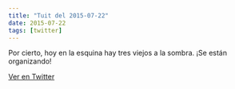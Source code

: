 ```yaml
---
title: "Tuit del 2015-07-22"
date: 2015-07-22
tags: [twitter]
---
```


Por cierto, hoy en la esquina hay tres viejos a la sombra. ¡Se están organizando!



[Ver en Twitter](https://twitter.com/i/web/status/623849940222148608)
